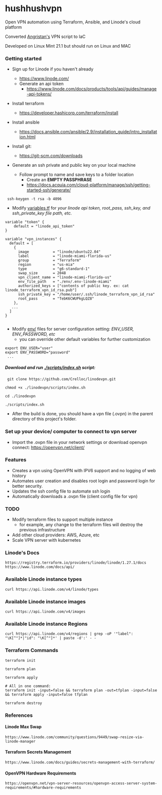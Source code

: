 # hushhushvpn
Open VPN automation using Terraform, Ansible, and Linode's cloud platform

Converted [Angristan's](https://github.com/angristan/openvpn-install) VPN script to IaC

Developed on Linux Mint 21.1 but should run on Linux and MAC

### Getting started

- Sign up for Linode if you haven't already
    - https://www.linode.com/
    - Generate an api token
        - https://www.linode.com/docs/products/tools/api/guides/manage-api-tokens/
- Install terraform
    - https://developer.hashicorp.com/terraform/install
- Install ansible
    - https://docs.ansible.com/ansible/2.9/installation_guide/intro_installation.html
- Install git:
    - https://git-scm.com/downloads

- Generate an ssh private and public key on your local machine
    - Follow prompt to name and save keys to a folder location
        - Create an **EMPTY PASSPHRASE** 
        - https://docs.acquia.com/cloud-platform/manage/ssh/getting-started-ssh/generate/

```
 ssh-keygen -t rsa -b 4096

```

- Modify [variables.tf](variables.tf) for *your linode api token, root_pass, ssh_key, and ssh_private_key file path, etc.*

```
variable "token" {
    default = "linode_api_token"
}

variable "vpn_instances" {
  default = [
    {
      image           = "linode/ubuntu22.04"
      label           = "linode-miami-florida-us"
      group           = "Terraform"
      region          = "us-mia"
      type            = "g6-standard-1"
      swap_size       = 2048
      vpn_client_name = "linode-miami-florida-us"
      env_file_path   = "./env/.env-linode-miami"
      authorized_keys = ["contents of public key. ex: cat linode_terraform_vpn_id_rsa.pub"]
      ssh_private_key = "/home/user/.ssh/linode_terraform_vpn_id_rsa"
      root_pass       = "TebK6CWUPkgLQZ8"
    },
   ...
  ]
}
 
```

- Modify [env/](env/) files for server configuration setting: *ENV_USER, ENV_PASSWORD, etc*
    - you can override other default variables for further customization

```
export ENV_USER="user"
export ENV_PASSWORD="password"
 ...
```

##### Download and run [./scripts/index.sh](scripts/index.sh) script:

```
 git clone https://github.com/Crelloc/linodevpn.git
```
```
chmod +x ./linodevpn/scripts/index.sh
```
```
cd ./linodevpn
```
```
./scripts/index.sh
```

- After the build is done, you should have a vpn file (.ovpn) in the parent directory of this project's folder.

### Set up your device/ computer to connect to vpn server
- Import the .ovpn file in your network settings or download openvpn connect: https://openvpn.net/client/

### Features

- Creates a vpn using OpenVPN with IPV6 support and no logging of web history
- Automates user creation and disables root login and password login
for better security.
- Updates the ssh config file to automate ssh login
- Automatically downloads a .ovpn file (client config file for vpn)


### TODO

- Modify terraform files to support multiple instance
    - for example, any change to the terraform files will destroy the previous infrastructure
- Add other cloud providers: AWS, Azure, etc
- Scale VPN server with kubernetes

### Linode's Docs

```
https://registry.terraform.io/providers/linode/linode/1.27.1/docs
https://www.linode.com/docs/api/
```

### Available Linode instance types

```
curl https://api.linode.com/v4/linode/types
```

### Available Linode instance images

```
curl https://api.linode.com/v4/images
```

### Available Linode instance Regions

```
curl https://api.linode.com/v4/regions | grep -oP '"label": "\K[^"]*|"id": "\K[^"]*' | paste -d':' - -

```

### Terraform Commands

```
terraform init

terraform plan

terraform apply

# All in one command:
terraform init -input=false && terraform plan -out=tfplan -input=false && terraform apply -input=false tfplan

terraform destroy
```


### References

#### Linode Max Swap
```
https://www.linode.com/community/questions/9449/swap-resize-via-linode-manager
```

#### Terraform Secrets Management
```
https://www.linode.com/docs/guides/secrets-management-with-terraform/
```

#### OpenVPN Hardware Requirements
```
https://openvpn.net/vpn-server-resources/openvpn-access-server-system-requirements/#hardware-requirements
```
